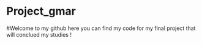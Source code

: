 # Project_gmar
 
#Welcome to my github here you can find my code for my final project that will conclued my studies !
